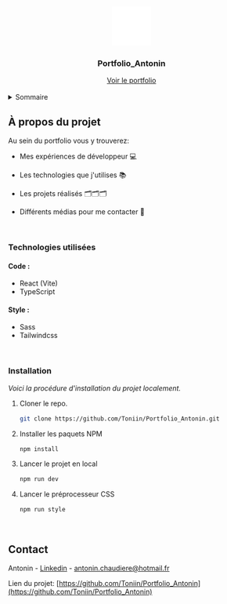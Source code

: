 <!-- PROJECT LOGO -->
<div align="center">
  <a href="https://github.com/Toniin/Portfolio_Antonin">
    <img src="public/favicon-dark.svg" alt="Logo" width="80" height="80">
  </a>

  <h3 align="center">Portfolio_Antonin</h3>
  <a href="https://www.antoninus.ch">Voir le portfolio</a>
</div>
<br>

<!-- TABLE OF CONTENTS -->
<details>
  <summary>Sommaire</summary>
  <ol>
    <li>
      <a href="#à-propos-du-projet">À propos du projet</a>
      <ul>
        <li><a href="#technologies-utilisées">Technologies utilisées</a></li>
        <ul>
          <li><a href="#code">Code</a></li>
          <li><a href="#style">Style</a></li>
        </ul>
      </ul>
    </li>
    <li><a href="#installation">Installation</a></li>
    <li><a href="#contact">Contact</a></li>
  </ol>
</details>

<!-- ABOUT THE PROJECT -->

## À propos du projet

Au sein du portfolio vous y trouverez:

- Mes expériences de développeur 💻

- Les technologies que j'utilises 📚

- Les projets réalisés 🗂️🗂️🗂️

- Différents médias pour me contacter 🙂

<br>

### Technologies utilisées

#### Code :

- React (Vite)
- TypeScript

#### Style :

- Sass
- Tailwindcss

<br>

<!-- INSTALLATION -->

### Installation

_Voici la procédure d'installation du projet localement._

1. Cloner le repo.

   ```sh
   git clone https://github.com/Toniin/Portfolio_Antonin.git
   ```

2. Installer les paquets NPM

   ```sh
   npm install
   ```

3. Lancer le projet en local

   ```sh
   npm run dev
   ```

4. Lancer le préprocesseur CSS

   ```sh
   npm run style
   ```

   <br>

<!-- CONTACT -->

## Contact

Antonin - [Linkedin](https://www.linkedin.com/in/antonin-chaudiere/) - antonin.chaudiere@hotmail.fr

Lien du projet: [https://github.com/Toniin/Portfolio_Antonin](https://github.com/Toniin/Portfolio_Antonin)
